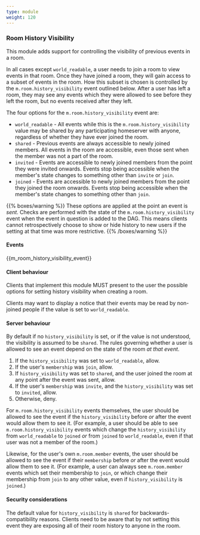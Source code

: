 ```yaml
---
type: module
weight: 120
---
```


### Room History Visibility

This module adds support for controlling the visibility of previous
events in a room.

In all cases except `world_readable`, a user needs to join a room to
view events in that room. Once they have joined a room, they will gain
access to a subset of events in the room. How this subset is chosen is
controlled by the `m.room.history_visibility` event outlined below.
After a user has left a room, they may see any events which they were
allowed to see before they left the room, but no events received after
they left.

The four options for the `m.room.history_visibility` event are:

-   `world_readable` - All events while this is the
    `m.room.history_visibility` value may be shared by any participating
    homeserver with anyone, regardless of whether they have ever joined
    the room.
-   `shared` - Previous events are always accessible to newly joined
    members. All events in the room are accessible, even those sent when
    the member was not a part of the room.
-   `invited` - Events are accessible to newly joined members from the
    point they were invited onwards. Events stop being accessible when
    the member's state changes to something other than `invite` or
    `join`.
-   `joined` - Events are accessible to newly joined members from the
    point they joined the room onwards. Events stop being accessible
    when the member's state changes to something other than `join`.

{{% boxes/warning %}}
These options are applied at the point an event is *sent*. Checks are
performed with the state of the `m.room.history_visibility` event when
the event in question is added to the DAG. This means clients cannot
retrospectively choose to show or hide history to new users if the
setting at that time was more restrictive.
{{% /boxes/warning %}}

#### Events

{{m\_room\_history\_visibility\_event}}

#### Client behaviour

Clients that implement this module MUST present to the user the possible
options for setting history visibility when creating a room.

Clients may want to display a notice that their events may be read by
non-joined people if the value is set to `world_readable`.

#### Server behaviour

By default if no `history_visibility` is set, or if the value is not
understood, the visibility is assumed to be `shared`. The rules
governing whether a user is allowed to see an event depend on the state
of the room *at that event*.

1.  If the `history_visibility` was set to `world_readable`, allow.
2.  If the user's `membership` was `join`, allow.
3.  If `history_visibility` was set to `shared`, and the user joined the
    room at any point after the event was sent, allow.
4.  If the user's `membership` was `invite`, and the
    `history_visibility` was set to `invited`, allow.
5.  Otherwise, deny.

For `m.room.history_visibility` events themselves, the user should be
allowed to see the event if the `history_visibility` before *or* after
the event would allow them to see it. (For example, a user should be
able to see `m.room.history_visibility` events which change the
`history_visibility` from `world_readable` to `joined` *or* from
`joined` to `world_readable`, even if that user was not a member of the
room.)

Likewise, for the user's own `m.room.member` events, the user should be
allowed to see the event if their `membership` before *or* after the
event would allow them to see it. (For example, a user can always see
`m.room.member` events which set their membership to `join`, or which
change their membership from `join` to any other value, even if
`history_visibility` is `joined`.)

#### Security considerations

The default value for `history_visibility` is `shared` for
backwards-compatibility reasons. Clients need to be aware that by not
setting this event they are exposing all of their room history to anyone
in the room.
